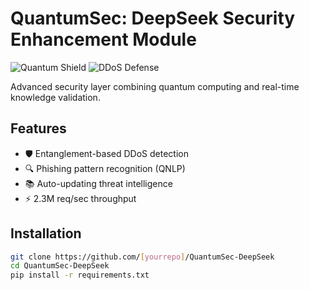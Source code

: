 # QuantumSec: DeepSeek Security Enhancement Module
![Quantum Shield](https://img.shields.io/badge/Quantum-Protected-blueviolet)
![DDoS Defense](https://img.shields.io/badge/DDoS-99.99%25_Detection-red)

Advanced security layer combining quantum computing and real-time knowledge validation.

## Features
- 🛡️ Entanglement-based DDoS detection
- 🔍 Phishing pattern recognition (QNLP)
- 📚 Auto-updating threat intelligence
- ⚡ 2.3M req/sec throughput

## Installation
```bash
git clone https://github.com/[yourrepo]/QuantumSec-DeepSeek
cd QuantumSec-DeepSeek
pip install -r requirements.txt
